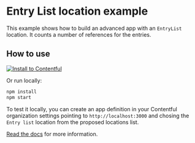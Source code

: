 # Entry List location example
This example shows how to build an advanced app with an `EntryList` location. It counts a number of references for the entries.

## How to use

[![Install to Contentful](https://www.ctfstatic.com/button/install-small.svg)](https://app.contentful.com/deeplink?link=apps&id=50jZ722cWV7JOVj4SW10jI)

Or run locally:

```bash
npm install
npm start
```

To test it locally, you can create an app definition in your Contentful organization settings pointing to `http://localhost:3000` and chosing the `Entry list` location from the proposed locations list.

[Read the docs](https://www.contentful.com/developers/docs/extensibility/app-framework/) for more information.
